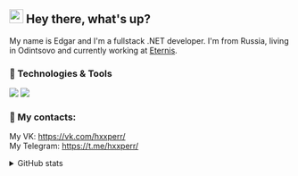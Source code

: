 ## <img src="https://github.com/hoop3r/hoop3r/blob/e6649c6c8e21de32c7175ec8ac33db3fa3d23087/wave.gif" width="25px"> Hey there, what's up?

My name is Edgar and I'm a fullstack .NET developer. I'm from Russia, living in Odintsovo and currently working at [Eternis](https://www.eternis.ru/).

### 🔧 Technologies & Tools

![](https://img.shields.io/badge/.NET-SQL-blue)
![](https://img.shields.io/badge/Figma-Photoshop-blue)

### 📱  My contacts:

My VK: https://vk.com/hxxperr/ <br>
My Telegram: https://t.me/hxxperr/


<details>
<summary>GitHub stats</summary>
  <br>
  <img src="https://github-readme-stats.vercel.app/api/top-langs/?username=hoop3r" />
  <p />
  <img src="https://github-readme-stats.vercel.app/api?username=hoop3r&count_private=true&show_icons=true" />
</details>
